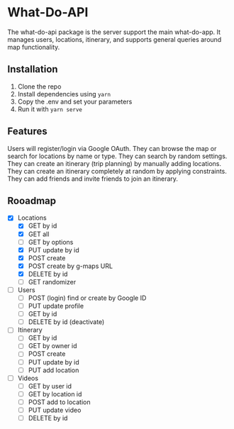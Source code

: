 # What-Do-API

The what-do-api package is the server support the main what-do-app.
It manages users, locations, itinerary, and supports general
queries around map functionality.

## Installation

1. Clone the repo
2. Install dependencies using `yarn`
3. Copy the .env and set your parameters
4. Run it with `yarn serve`

## Features

Users will register/login via Google OAuth.
They can browse the map or search for locations by name or type.
They can search by random settings.
They can create an itinerary (trip planning) by manually adding locations.
They can create an itinerary completely at random by applying constraints.
They can add friends and invite friends to join an itinerary.

## Rooadmap

- [x] Locations
  - [x] GET by id
  - [x] GET all
  - [ ] GET by options
  - [x] PUT update by id
  - [x] POST create
  - [x] POST create by g-maps URL
  - [x] DELETE by id
  - [ ] GET randomizer
- [ ] Users
  - [ ] POST (login) find or create by Google ID
  - [ ] PUT update profile
  - [ ] GET by id
  - [ ] DELETE by id (deactivate)
- [ ] Itinerary
  - [ ] GET by id
  - [ ] GET by owner id
  - [ ] POST create
  - [ ] PUT update by id
  - [ ] PUT add location
- [ ] Videos
  - [ ] GET by user id
  - [ ] GET by location id
  - [ ] POST add to location
  - [ ] PUT update video
  - [ ] DELETE by id
